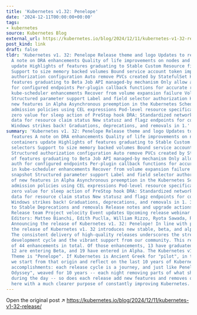 ```yaml
---
title: 'Kubernetes v1.32: Penelope'
date: '2024-12-11T00:00:00+00:00'
tags:
- kubernetes
source: Kubernetes Blog
external_url: https://kubernetes.io/blog/2024/12/11/kubernetes-v1-32-release/
post_kind: link
draft: false
tldr: 'Kubernetes v1. 32: Penelope Release theme and logo Updates to recent key features
  A note on DRA enhancements Quality of life improvements on nodes and sidecar containers
  update Highlights of features graduating to Stable Custom Resource field selectors
  Support to size memory backed volumes Bound service account token improvement Structured
  authorization configuration Auto remove PVCs created by StatefulSet Highlights of
  features graduating to Beta Job API managed-by mechanism Only allow anonymous auth
  for configured endpoints Per-plugin callback functions for accurate requeueing in
  kube-scheduler enhancements Recover from volume expansion failure Volume group snapshot
  Structured parameter support Label and field selector authorization Highlights of
  new features in Alpha Asynchronous preemption in the Kubernetes Scheduler Mutating
  admission policies using CEL expressions Pod-level resource specifications Allow
  zero value for sleep action of PreStop hook DRA: Standardized network interface
  data for resource claim status New statusz and flagz endpoints for core components
  Windows strikes back! Graduations, deprecations, and removals in 1.'
summary: 'Kubernetes v1. 32: Penelope Release theme and logo Updates to recent key
  features A note on DRA enhancements Quality of life improvements on nodes and sidecar
  containers update Highlights of features graduating to Stable Custom Resource field
  selectors Support to size memory backed volumes Bound service account token improvement
  Structured authorization configuration Auto remove PVCs created by StatefulSet Highlights
  of features graduating to Beta Job API managed-by mechanism Only allow anonymous
  auth for configured endpoints Per-plugin callback functions for accurate requeueing
  in kube-scheduler enhancements Recover from volume expansion failure Volume group
  snapshot Structured parameter support Label and field selector authorization Highlights
  of new features in Alpha Asynchronous preemption in the Kubernetes Scheduler Mutating
  admission policies using CEL expressions Pod-level resource specifications Allow
  zero value for sleep action of PreStop hook DRA: Standardized network interface
  data for resource claim status New statusz and flagz endpoints for core components
  Windows strikes back! Graduations, deprecations, and removals in 1. 32 Graduations
  to Stable Deprecations and removals Release notes and upgrade actions required Availability
  Release team Project velocity Event updates Upcoming release webinar Get involved
  Editors: Matteo Bianchi, Edith Puclla, William Rizzo, Ryota Sawada, Rashan Smith
  Announcing the release of Kubernetes v1. 32: Penelope! In line with previous releases,
  the release of Kubernetes v1. 32 introduces new stable, beta, and alpha features.
  The consistent delivery of high-quality releases underscores the strength of our
  development cycle and the vibrant support from our community. This release consists
  of 44 enhancements in total. Of those enhancements, 13 have graduated to Stable,
  12 are entering Beta, and 19 have entered in Alpha. The Kubernetes v1. 32 Release
  Theme is "Penelope". If Kubernetes is Ancient Greek for "pilot", in this release
  we start from that origin and reflect on the last 10 years of Kubernetes and our
  accomplishments: each release cycle is a journey, and just like Penelope, in "The
  Odyssey", weaved for 10 years -- each night removing parts of what she had done
  during the day -- so does each release add new features and removes others, albeit
  here with a much clearer purpose of constantly improving Kubernetes. With v1.'
---
```

Open the original post ↗ https://kubernetes.io/blog/2024/12/11/kubernetes-v1-32-release/
